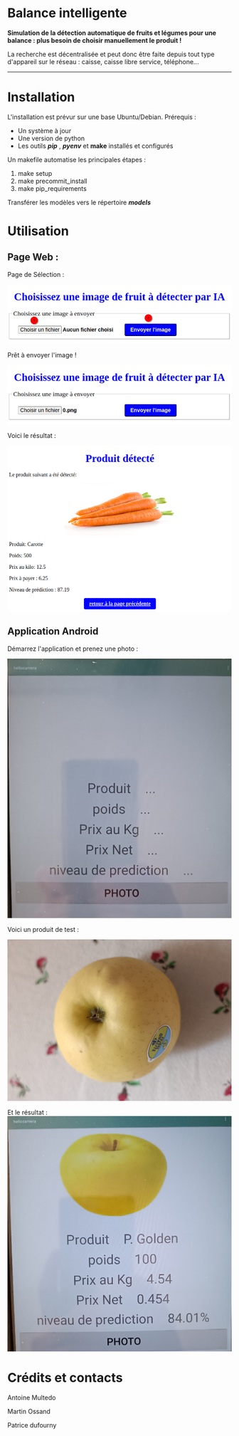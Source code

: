 # **Balance intelligente**

**Simulation de la détection automatique de fruits et légumes pour une balance : plus besoin de choisir manuellement le produit !**

  La recherche est décentralisée et peut donc être faite depuis tout type d'appareil sur le réseau : caisse, caisse libre service, téléphone...

---

# **Installation**

L'installation est prévur sur une base Ubuntu/Debian.
Prérequis :
- Un système à jour
- Une version de python
- Les outils ***pip*** , ***pyenv*** et **make** installés et configurés
&nbsp;
&nbsp;

Un makefile automatise les principales étapes :
1. make setup
2. make precommit_install
3. make pip_requirements

Transférer les modèles vers le répertoire ***models***

# **Utilisation**
## **Page Web** :
Page de Sélection :

![main page](docs/doc_img_web_1.png)

Prêt à envoyer l'image !

![send image](docs/doc_img_web_2.png)

Voici le résultat :

![result](docs/doc_img_web_3.png)

## **Application Android**
Démarrez l'application et prenez une photo :

![start_android](docs/doc_android_1.png)

Voici un produit de test :

![test](docs/doc_android_2.png)

Et le résultat :
![result](docs/doc_android_3.png)

# **Crédits et contacts**
Antoine Multedo

Martin Ossand

Patrice dufourny
